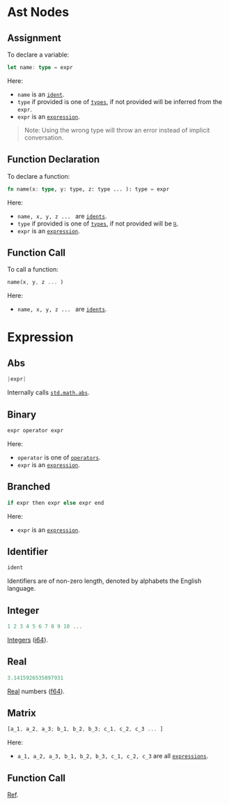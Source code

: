 # Ast Nodes
## Assignment 

To declare a variable:

```rust
let name: type = expr
```

Here:
* `name` is an [`ident`](#identifier).
* `type` if provided is one of [`types`](/docs/types.md), if not provided will be inferred from the `expr`.
* `expr` is an [`expression`](#expression).

> Note: Using the wrong type will throw an error instead of implicit conversation.

## Function Declaration

To declare a function:

```rust
fn name(x: type, y: type, z: type ... ): type = expr
```

Here:
* `name, x, y, z ... ` are [`idents`](#identifier).
* `type` if provided is one of [`types`](/docs/types.md), if not provided will be [`ℝ`](/docs/types.md#Real-[ℝ]).
* `expr` is an [`expression`](#expression).

## Function Call

To call a function:

```rust
name(x, y, z ... )
```

Here:
* `name, x, y, z ... ` are [`idents`](#identifier).

# Expression

## Abs

```rust
|expr|
```

Internally calls [`std.math.abs`](/docs/std.md#abs).

## Binary

```rust
expr operator expr
```

Here:
* `operator` is one of [`operators`](/docs/operators.md).
* `expr` is an [`expression`](/docs/syntax.md#Expression).

## Branched

```rust
if expr then expr else expr end
```

Here: 
* `expr` is an [`expression`](/docs/syntax.md#Expression).

## Identifier

```rust
ident
```

Identifiers are of non-zero length, denoted by alphabets the English language.

## Integer

```rust
1 2 3 4 5 6 7 8 9 10 ...
```

[Integers](/docs/types.md#Int-[ℤ]) ([i64](https://doc.rust-lang.org/std/primitive.i64.html)).

## Real

```rust
3.1415926535897931
```

[Real](/docs/types.md#Real-[ℝ]) numbers ([f64](https://doc.rust-lang.org/std/primitive.f64.html)).

## Matrix

```rust
[a_1, a_2, a_3; b_1, b_2, b_3; c_1, c_2, c_3 ... ]
```

Here:
* `a_1, a_2, a_3, b_1, b_2, b_3, c_1, c_2, c_3` are all [`expressions`](/docs/syntax.md#Expression).

## Function Call

[Ref](/docs/syntax.md#Function-Call).